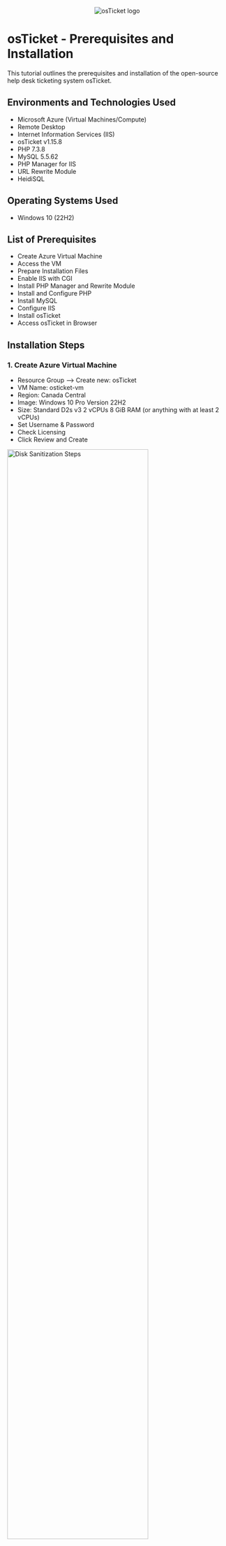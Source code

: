 <p align="center">
<img src="https://i.imgur.com/Clzj7Xs.png" alt="osTicket logo"/>
</p>

<h1>osTicket - Prerequisites and Installation</h1>
This tutorial outlines the prerequisites and installation of the open-source help desk ticketing system osTicket.<br />



<h2>Environments and Technologies Used</h2>

- Microsoft Azure (Virtual Machines/Compute)
- Remote Desktop
- Internet Information Services (IIS)
- osTicket v1.15.8
- PHP 7.3.8
- MySQL 5.5.62
- PHP Manager for IIS
- URL Rewrite Module
- HeidiSQL

<h2>Operating Systems Used </h2>

- Windows 10</b> (22H2)

<h2>List of Prerequisites</h2>

- Create Azure Virtual Machine
- Access the VM
- Prepare Installation Files
- Enable IIS with CGI
- Install PHP Manager and Rewrite Module
- Install and Configure PHP
- Install MySQL
- Configure IIS
- Install osTicket
- Access osTicket in Browser

<h2>Installation Steps</h2>

<h3>1. Create Azure Virtual Machine </h3>
 
  - Resource Group --> Create new: osTicket
- VM Name: osticket-vm
- Region: Canada Central
- Image: Windows 10 Pro Version 22H2
- Size: Standard D2s v3 2 vCPUs 8 GiB RAM (or anything with at least 2 vCPUs)
- Set Username & Password
- Check Licensing
- Click Review and Create

<p>
<img src="https://i.imgur.com/qYUei7w.png" height="80%" width="80%" alt="Disk Sanitization Steps"/>
</p>
<p>


</p>
<br />

<p>
<img src="https://i.imgur.com/tMu5It8.png" height="80%" width="80%" alt="Disk Sanitization Steps"/>
</p>
<p>
Lorem ipsum dolor sit amet, consectetur adipiscing elit, sed do eiusmod tempor incididunt ut labore et dolore magna aliqua. Ut enim ad minim veniam, quis nostrud exercitation ullamco laboris nisi ut aliquip ex ea commodo consequat. Duis aute irure dolor in reprehenderit in voluptate velit esse cillum dolore eu fugiat nulla pariatur.
</p>
<br />

<p>
<img src="https://i.imgur.com/DJmEXEB.png" height="80%" width="80%" alt="Disk Sanitization Steps"/>
</p>
<p>
Lorem ipsum dolor sit amet, consectetur adipiscing elit, sed do eiusmod tempor incididunt ut labore et dolore magna aliqua. Ut enim ad minim veniam, quis nostrud exercitation ullamco laboris nisi ut aliquip ex ea commodo consequat. Duis aute irure dolor in reprehenderit in voluptate velit esse cillum dolore eu fugiat nulla pariatur.
</p>
<br />
